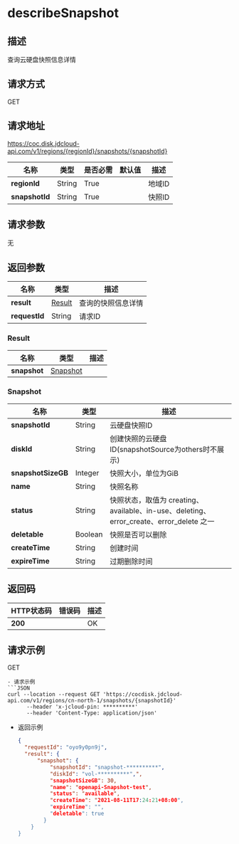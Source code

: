 # describeSnapshot


## 描述
查询云硬盘快照信息详情

## 请求方式
GET

## 请求地址
https://coc.disk.jdcloud-api.com/v1/regions/{regionId}/snapshots/{snapshotId}

|名称|类型|是否必需|默认值|描述|
|---|---|---|---|---|
|**regionId**|String|True| |地域ID|
|**snapshotId**|String|True| |快照ID|

## 请求参数
无


## 返回参数
|名称|类型|描述|
|---|---|---|
|**result**|[Result](describeSnapshot#Result)|查询的快照信息详情|
|**requestId**|String|请求ID|

### <div id="Result">Result</div>
|名称|类型|描述|
|---|---|---|
|**snapshot**|[Snapshot](describeSnapshot#Snapshot)| |
### <div id="Snapshot">Snapshot</div>
|名称|类型|描述|
|---|---|---|
|**snapshotId**|String|云硬盘快照ID|
|**diskId**|String|创建快照的云硬盘ID(snapshotSource为others时不展示)|
|**snapshotSizeGB**|Integer|快照大小，单位为GiB|
|**name**|String|快照名称|
|**status**|String|快照状态，取值为 creating、available、in-use、deleting、error_create、error_delete 之一|
|**deletable**|Boolean|快照是否可以删除|
|**createTime**|String|创建时间|
|**expireTime**|String|过期删除时间|

## 返回码
|HTTP状态码|错误码|描述|
|---|---|---|
|**200**||OK|

## 请求示例
GET
```
- 请求示例
```JSON
curl --location --request GET 'https://cocdisk.jdcloud-api.com/v1/regions/cn-north-1/snapshots/{snapshotId}' 
      --header 'x-jcloud-pin: **********' 
      --header 'Content-Type: application/json' 
```
- 返回示例
  ```JSON
  {
    "requestId": "oyo9y0pn9j",
    "result": {
        "snapshot": {
            "snapshotId": "snapshot-**********",
            "diskId": "vol-**********",",
            "snapshotSizeGB": 30,
            "name": "openapi-Snapshot-test",
            "status": "available",
            "createTime": "2021-08-11T17:24:21+08:00",
            "expireTime": "",
            "deletable": true
          }
      }
  }
```        

```
